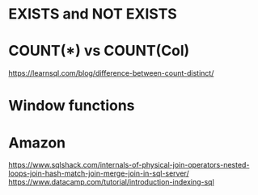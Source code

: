 # EXISTS and NOT EXISTS

# COUNT(*) vs COUNT(Col)
https://learnsql.com/blog/difference-between-count-distinct/


# Window functions

# Amazon
https://www.sqlshack.com/internals-of-physical-join-operators-nested-loops-join-hash-match-join-merge-join-in-sql-server/
https://www.datacamp.com/tutorial/introduction-indexing-sql
